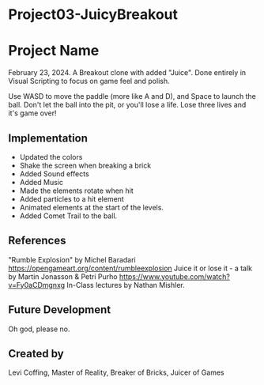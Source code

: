 # Project03-JuicyBreakout

# Project Name
February 23, 2024. A Breakout clone with added "Juice". Done entirely in Visual Scripting to focus on game feel and polish.

Use WASD to move the paddle (more like A and D), and Space to launch the ball. Don't let the ball into the pit, or you'll lose a life. Lose three lives and it's game over!

## Implementation
 - Updated the colors
 - Shake the screen when breaking a brick
 - Added Sound effects
 - Added Music
 - Made the elements rotate when hit
 - Added particles to a hit element
 - Animated elements at the start of the levels.
 - Added Comet Trail to the ball.

## References
"Rumble Explosion" by Michel Baradari
<https://opengameart.org/content/rumbleexplosion>
Juice it or lose it - a talk by Martin Jonasson & Petri Purho
<https://www.youtube.com/watch?v=Fy0aCDmgnxg>
In-Class lectures by Nathan Mishler.

## Future Development
Oh god, please no.

## Created by
Levi Coffing, Master of Reality, Breaker of Bricks, Juicer of Games

